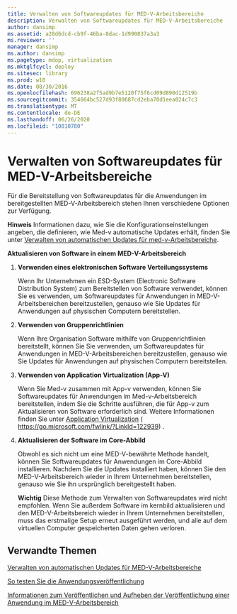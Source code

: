 ```yaml
---
title: Verwalten von Softwareupdates für MED-V-Arbeitsbereiche
description: Verwalten von Softwareupdates für MED-V-Arbeitsbereiche
author: dansimp
ms.assetid: a28d6dcd-cb9f-46ba-8dac-1d990837a3a3
ms.reviewer: ''
manager: dansimp
ms.author: dansimp
ms.pagetype: mdop, virtualization
ms.mktglfcycl: deploy
ms.sitesec: library
ms.prod: w10
ms.date: 08/30/2016
ms.openlocfilehash: 696238a2f5ad9b7e5120f75f6cd09d890d12519b
ms.sourcegitcommit: 354664bc527d93f80687cd2eba70d1eea024c7c3
ms.translationtype: MT
ms.contentlocale: de-DE
ms.lasthandoff: 06/26/2020
ms.locfileid: "10810780"
---
```

# Verwalten von Softwareupdates für MED-V-Arbeitsbereiche


Für die Bereitstellung von Softwareupdates für die Anwendungen im bereitgestellten MED-V-Arbeitsbereich stehen Ihnen verschiedene Optionen zur Verfügung.

**Hinweis**  Informationen dazu, wie Sie die Konfigurationseinstellungen angeben, die definieren, wie Med-v automatische Updates erhält, finden Sie unter [Verwalten von automatischen Updates für med-v-Arbeitsbereiche](managing-automatic-updates-for-med-v-workspaces.md).

 

**Aktualisieren von Software in einem MED-V-Arbeitsbereich**

1.  **Verwenden eines elektronischen Software Verteilungssystems**

    Wenn Ihr Unternehmen ein ESD-System (Electronic Software Distribution System) zum Bereitstellen von Software verwendet, können Sie es verwenden, um Softwareupdates für Anwendungen in MED-V-Arbeitsbereichen bereitzustellen, genauso wie Sie Updates für Anwendungen auf physischen Computern bereitstellen.

2.  **Verwenden von Gruppenrichtlinien**

    Wenn Ihre Organisation Software mithilfe von Gruppenrichtlinien bereitstellt, können Sie Sie verwenden, um Softwareupdates für Anwendungen in MED-V-Arbeitsbereichen bereitzustellen, genauso wie Sie Updates für Anwendungen auf physischen Computern bereitstellen.

3.  **Verwenden von Application Virtualization (App-V)**

    Wenn Sie Med-v zusammen mit App-v verwenden, können Sie Softwareupdates für Anwendungen im Med-v-Arbeitsbereich bereitstellen, indem Sie die Schritte ausführen, die für App-v zum Aktualisieren von Software erforderlich sind. Weitere Informationen finden Sie unter [Application Virtualization](https://go.microsoft.com/fwlink/?LinkId=122939) ( https://go.microsoft.com/fwlink/?LinkId=122939) .

4.  **Aktualisieren der Software im Core-Abbild**

    Obwohl es sich nicht um eine MED-V-bewährte Methode handelt, können Sie Softwareupdates für Anwendungen im Core-Abbild installieren. Nachdem Sie die Updates installiert haben, können Sie den MED-V-Arbeitsbereich wieder in Ihrem Unternehmen bereitstellen, genauso wie Sie ihn ursprünglich bereitgestellt haben.

    **Wichtig**  Diese Methode zum Verwalten von Softwareupdates wird nicht empfohlen. Wenn Sie außerdem Software im kernbild aktualisieren und den MED-V-Arbeitsbereich wieder in Ihrem Unternehmen bereitstellen, muss das erstmalige Setup erneut ausgeführt werden, und alle auf dem virtuellen Computer gespeicherten Daten gehen verloren.

     

## Verwandte Themen


[Verwalten von automatischen Updates für MED-V-Arbeitsbereiche](managing-automatic-updates-for-med-v-workspaces.md)

[So testen Sie die Anwendungsveröffentlichung](how-to-test-application-publishing.md)

[Informationen zum Veröffentlichen und Aufheben der Veröffentlichung einer Anwendung im MED-V-Arbeitsbereich](how-to-publish-and-unpublish-an-application-on-the-med-v-workspace.md)

 

 





